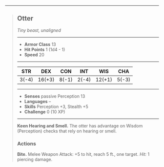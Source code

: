 ___
> ## Otter
>*Tiny beast, unaligned*
> ___
> - **Armor Class** 13
> - **Hit Points** 1 (1d4 - 1)
> - **Speed** 20
>___
>|STR|DEX|CON|INT|WIS|CHA|
>|:---:|:---:|:---:|:---:|:---:|:---:|
>|3(-4)|16(+3)|8(-1)|2(-4)|12(+1)|5(-3)|
>___
> - **Senses** passive Perception 13
> - **Languages** –
> - **Skills** Perception +3, Stealth +5
> - **Challenge** 0 (10 XP)
> ___
>
> **Keen Hearing and Smell.** The otter has advantage on Wisdom (Perception) checks that rely on hearing or smell.
>
> ### Actions
>
> **Bite.** Melee Weapon Attack: +5 to hit, reach 5 ft., one target. *Hit:* 1 piercing damage.
